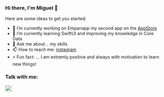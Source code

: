 ### Hi there, I'm Miguel 👋

Here are some ideas to get you started:

- 🔭 I’m currently working on Empanapp my second app on the [AppStore]
- 🌱 I’m currently learning SwiftUI and improving my knowledge in Core Data
- 💬 Ask me about... my skills
- 📫 How to reach me: [instagram]
- ⚡ Fun fact: ... I am extremly positive and always with motivation to learn new things!

### Talk with me:
[<img align="left" alt="holisitc_developer | LinkedIn" width="22px" src="https://cdn.jsdelivr.net/npm/simple-icons@v3/icons/linkedin.svg" />][linkedin]

<br />


[AppStore]: https://apps.apple.com/app/empanapp/id1551611867
[instagram]: https://www.instagram.com/mplanckensteiner/
[linkedin]: https://www.linkedin.com/in/miguelplanckensteiner/
